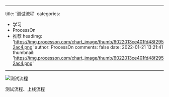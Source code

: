
---
title: '测试流程'
categories: 
 - 学习
 - ProcessOn
 - 推荐
headimg: 'https://img.processon.com/chart_image/thumb/6022013ce401fd48f2952ac4.png'
author: ProcessOn
comments: false
date: 2022-01-21 13:21:41
thumbnail: 'https://img.processon.com/chart_image/thumb/6022013ce401fd48f2952ac4.png'
---

<div>   
<img class="thumb" alt="测试流程" src="https://img.processon.com/chart_image/thumb/6022013ce401fd48f2952ac4.png" referrerpolicy="no-referrer">
<p>测试流程、上线流程</p>  
</div>
            